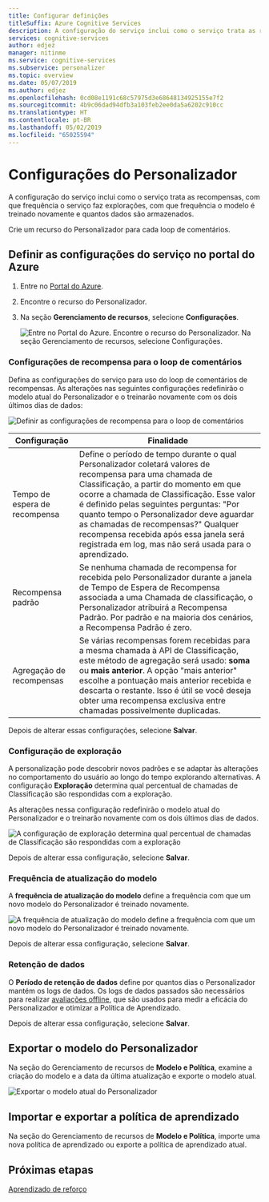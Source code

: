 ```yaml
---
title: Configurar definições
titleSuffix: Azure Cognitive Services
description: A configuração do serviço inclui como o serviço trata as recompensas, com que frequência o serviço faz explorações, com que frequência o modelo é treinado novamente e quantos dados são armazenados.
services: cognitive-services
author: edjez
manager: nitinme
ms.service: cognitive-services
ms.subservice: personalizer
ms.topic: overview
ms.date: 05/07/2019
ms.author: edjez
ms.openlocfilehash: 0cd08e1191c68c57975d3e68648134925155e7f2
ms.sourcegitcommit: 4b9c06dad94dfb3a103feb2ee0da5a6202c910cc
ms.translationtype: HT
ms.contentlocale: pt-BR
ms.lasthandoff: 05/02/2019
ms.locfileid: "65025594"
---
```

# <a name="personalizer-settings"></a>Configurações do Personalizador

A configuração do serviço inclui como o serviço trata as recompensas, com que frequência o serviço faz explorações, com que frequência o modelo é treinado novamente e quantos dados são armazenados.

Crie um recurso do Personalizador para cada loop de comentários. 

## <a name="configure-service-settings-in-the-azure-portal"></a>Definir as configurações do serviço no portal do Azure

1. Entre no [Portal do Azure](https://portal.azure.com).
1. Encontre o recurso do Personalizador. 
1. Na seção **Gerenciamento de recursos**, selecione **Configurações**.

    ![Entre no Portal do Azure. Encontre o recurso do Personalizador. Na seção Gerenciamento de recursos, selecione Configurações.](media/settings/how-to-configure.png)

### <a name="reward-settings-for-the-feedback-loop"></a>Configurações de recompensa para o loop de comentários

Defina as configurações do serviço para uso do loop de comentários de recompensas. As alterações nas seguintes configurações redefinirão o modelo atual do Personalizador e o treinarão novamente com os dois últimos dias de dados:

![Definir as configurações de recompensa para o loop de comentários](media/settings/configure-model-reward-settings.png)

|Configuração|Finalidade|
|--|--|
|Tempo de espera de recompensa|Define o período de tempo durante o qual Personalizador coletará valores de recompensa para uma chamada de Classificação, a partir do momento em que ocorre a chamada de Classificação. Esse valor é definido pelas seguintes perguntas: "Por quanto tempo o Personalizador deve aguardar as chamadas de recompensas?" Qualquer recompensa recebida após essa janela será registrada em log, mas não será usada para o aprendizado.|
|Recompensa padrão|Se nenhuma chamada de recompensa for recebida pelo Personalizador durante a janela de Tempo de Espera de Recompensa associada a uma Chamada de classificação, o Personalizador atribuirá a Recompensa Padrão. Por padrão e na maioria dos cenários, a Recompensa Padrão é zero.|
|Agregação de recompensas|Se várias recompensas forem recebidas para a mesma chamada à API de Classificação, este método de agregação será usado: **soma** ou **mais anterior**. A opção "mais anterior" escolhe a pontuação mais anterior recebida e descarta o restante. Isso é útil se você deseja obter uma recompensa exclusiva entre chamadas possivelmente duplicadas. |

Depois de alterar essas configurações, selecione **Salvar**.

### <a name="exploration-setting"></a>Configuração de exploração 

A personalização pode descobrir novos padrões e se adaptar às alterações no comportamento do usuário ao longo do tempo explorando alternativas. A configuração **Exploração** determina qual percentual de chamadas de Classificação são respondidas com a exploração. 

As alterações nessa configuração redefinirão o modelo atual do Personalizador e o treinarão novamente com os dois últimos dias de dados.

![A configuração de exploração determina qual percentual de chamadas de Classificação são respondidas com a exploração](media/settings/configure-exploration-setting.png)

Depois de alterar essa configuração, selecione **Salvar**.

### <a name="model-update-frequency"></a>Frequência de atualização do modelo

A **frequência de atualização do modelo** define a frequência com que um novo modelo do Personalizador é treinado novamente. 

![A frequência de atualização do modelo define a frequência com que um novo modelo do Personalizador é treinado novamente.](media/settings/configure-model-update-frequency-settings.png)

Depois de alterar essa configuração, selecione **Salvar**.

### <a name="data-retention"></a>Retenção de dados

O **Período de retenção de dados** define por quantos dias o Personalizador mantém os logs de dados. Os logs de dados passados são necessários para realizar [avaliações offline](concepts-offline-evaluation.md), que são usados para medir a eficácia do Personalizador e otimizar a Política de Aprendizado.

Depois de alterar essa configuração, selecione **Salvar**.

## <a name="export-the-personalizer-model"></a>Exportar o modelo do Personalizador

Na seção do Gerenciamento de recursos de **Modelo e Política**, examine a criação do modelo e a data da última atualização e exporte o modelo atual.

![Exportar o modelo atual do Personalizador](media/settings/export-current-personalizer-model.png)

## <a name="import-and-export-learning-policy"></a>Importar e exportar a política de aprendizado

Na seção do Gerenciamento de recursos de **Modelo e Política**, importe uma nova política de aprendizado ou exporte a política de aprendizado atual.

## <a name="next-steps"></a>Próximas etapas

[Aprendizado de reforço](concepts-reinforcement-learning.md) 

